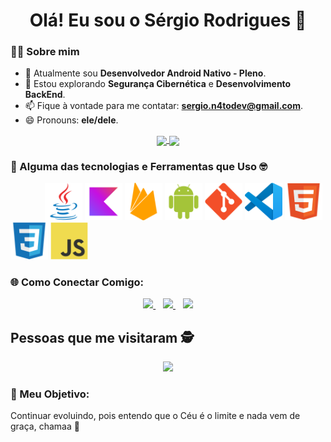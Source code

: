 <h1 align="center">Olá! Eu sou o Sérgio Rodrigues 👋</h1>

### 🧑‍💻 Sobre mim
- 🔭 Atualmente sou **Desenvolvedor Android Nativo - Pleno**.
- 🌱 Estou explorando **Segurança Cibernética** e **Desenvolvimento BackEnd**.
- 📫 Fique à vontade para me contatar: **sergio.n4todev@gmail.com**.
- 😄 Pronouns: **ele/dele**.

<p align="center">
  <a href="#">
    <img 
      align="center" 
      height="200" 
      src="https://github-readme-stats.vercel.app/api/top-langs/?username=DeveloperN4TO&show_icons=true&theme=dracula&include_all_commits=true&count_private=true"
    />
  </a>
  <a href="#">
    <img
      align="center"
      height="200"
      src="https://github-readme-stats.vercel.app/api?username=DeveloperN4TO&show_icons=true&theme=dracula&include_all_commits=true&count_private=true"
    />
  </a>
</p>

### 🚀 Alguma das tecnologias e Ferramentas que Uso :nerd_face:
&nbsp;&nbsp;&nbsp;&nbsp;&nbsp;&nbsp;&nbsp;&nbsp;&nbsp;&nbsp;&nbsp;&nbsp;&nbsp;
<img height="60" src="https://raw.githubusercontent.com/devicons/devicon/master/icons/java/java-original.svg">
<img height="60" src="https://raw.githubusercontent.com/devicons/devicon/master/icons/kotlin/kotlin-original.svg">
<img height="60" src="https://raw.githubusercontent.com/devicons/devicon/master/icons/firebase/firebase-plain.svg">
<img height="60" src="https://raw.githubusercontent.com/devicons/devicon/master/icons/android/android-original.svg">
<img height="60" src="https://raw.githubusercontent.com/devicons/devicon/master/icons/git/git-original.svg">
<img height="60" src="https://raw.githubusercontent.com/devicons/devicon/master/icons/vscode/vscode-original.svg">
<img height="60" src="https://raw.githubusercontent.com/devicons/devicon/master/icons/html5/html5-original.svg">
<img height="60" src="https://raw.githubusercontent.com/devicons/devicon/master/icons/css3/css3-original.svg">
<img height="60" src="https://raw.githubusercontent.com/devicons/devicon/master/icons/javascript/javascript-original.svg">

### 🌐 Como Conectar Comigo:

<div align="center">
  <a href="https://www.linkedin.com/in/sergio-rodrigues-709675257/">
    <img height="40" src="https://img.shields.io/badge/-LinkedIn-0077B5?style=for-the-badge&logo=linkedin&logoColor=white" />
  </a>
  &nbsp;&nbsp;
  <a href="mailto:sergio.n4todev@gmail.com">
    <img height="40" src="https://img.shields.io/badge/-Email-c14438?style=for-the-badge&logo=gmail&logoColor=white" />
  </a>
  &nbsp;&nbsp;
  <a href="https://github.com/DeveloperN4TO">
    <img height="40" src="https://img.shields.io/badge/-GitHub-181717?style=for-the-badge&logo=github&logoColor=white" />
  </a>
</div>

 ## Pessoas que me visitaram :detective: <br>
 <p align="center"> 
   <img alingn="center" src="https://profile-counter.glitch.me/sergio-n4to/count.svg" />
 </p>



### 🎯 Meu Objetivo:
Continuar evoluindo, pois entendo que o Céu é o limite e nada vem de graça, chamaa 🚀

